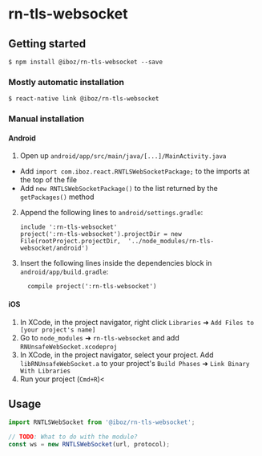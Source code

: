 
# rn-tls-websocket

## Getting started

`$ npm install @iboz/rn-tls-websocket --save`

### Mostly automatic installation

`$ react-native link @iboz/rn-tls-websocket`

### Manual installation

#### Android

1. Open up `android/app/src/main/java/[...]/MainActivity.java`
  - Add `import com.iboz.react.RNTLSWebSocketPackage;` to the imports at the top of the file
  - Add `new RNTLSWebSocketPackage()` to the list returned by the `getPackages()` method
2. Append the following lines to `android/settings.gradle`:
  	```
  	include ':rn-tls-websocket'
  	project(':rn-tls-websocket').projectDir = new File(rootProject.projectDir, 	'../node_modules/rn-tls-websocket/android')
  	```
3. Insert the following lines inside the dependencies block in `android/app/build.gradle`:
  	```
      compile project(':rn-tls-websocket')
  	```

#### iOS

1. In XCode, in the project navigator, right click `Libraries` ➜ `Add Files to [your project's name]`
2. Go to `node_modules` ➜ `rn-tls-websocket` and add `RNUnsafeWebSocket.xcodeproj`
3. In XCode, in the project navigator, select your project. Add `libRNUnsafeWebSocket.a` to your project's `Build Phases` ➜ `Link Binary With Libraries`
4. Run your project (`Cmd+R`)<


## Usage
```javascript
import RNTLSWebSocket from '@iboz/rn-tls-websocket';

// TODO: What to do with the module?
const ws = new RNTLSWebSocket(url, protocol);
```
  